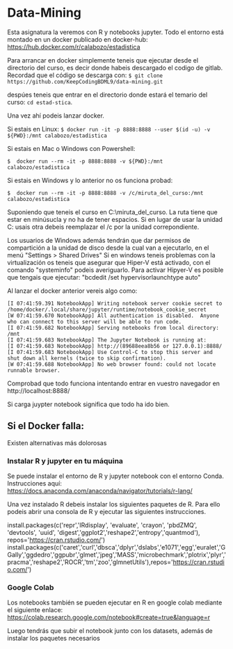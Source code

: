 # Data-Mining 

Esta asignatura la veremos con R y notebooks jupyter. Todo el entorno está montado en un docker publicado en docker-hub:
https://hub.docker.com/r/calabozo/estadistica

Para arrancar en docker simplemente teneis que ejecutar desde el directorio del curso, es decir donde habeis descargado el codigo de gitlab.
Recordad que el código se descarga con:
`$ git clone https://github.com/KeepCodingBDML9/data-mining.git` 

despúes teneis que entrar en el directorio donde estará el temario del curso: `cd estad-stica`.

Una vez ahí podeis lanzar docker.

Si estais en Linux:
  `$ docker run -it -p 8888:8888 --user $(id -u) -v ${PWD}:/mnt calabozo/estadistica`

Si estais en Mac o Windows con Powershell: 

  `$  docker run --rm -it -p 8888:8888 -v ${PWD}:/mnt calabozo/estadistica `

Si estais en Windows y lo anterior no os funciona probad: 

  `$  docker run --rm -it -p 8888:8888 -v /c/miruta_del_curso:/mnt calabozo/estadistica `

   Suponiendo que teneis el curso en C:\miruta_del_curso. La ruta tiene que estar en minúsucla y no ha de tener espacios. Si en lugar de usar la unidad C: usais otra debeis reemplazar el /c por la unidad correpondiente.

   Los usuarios de Windows además tendrán que dar permisos de compartición a la unidad de disco desde la cual van a ejecutarlo, en el menú "Settings > Shared Drives" 
Si en windows teneis problemas con la virtualización os teneis que asegurar que Hiper-V está activado, con el comando "systeminfo" podeis averiguarlo.
Para activar Hipyer-V es posible que tengais que ejecutar: "bcdedit /set hypervisorlaunchtype auto"

Al lanzar el docker anterior vereis algo como:
```
[I 07:41:59.391 NotebookApp] Writing notebook server cookie secret to /home/docker/.local/share/jupyter/runtime/notebook_cookie_secret
[W 07:41:59.670 NotebookApp] All authentication is disabled.  Anyone who can connect to this server will be able to run code.
[I 07:41:59.682 NotebookApp] Serving notebooks from local directory: /mnt
[I 07:41:59.683 NotebookApp] The Jupyter Notebook is running at:
[I 07:41:59.683 NotebookApp] http://(89688eea8b56 or 127.0.0.1):8888/
[I 07:41:59.683 NotebookApp] Use Control-C to stop this server and shut down all kernels (twice to skip confirmation).
[W 07:41:59.688 NotebookApp] No web browser found: could not locate runnable browser.

```


Comprobad que todo funciona intentando entrar en vuestro navegador en http://localhost:8888/



Si carga juypter notebook significa que todo ha ido bien.

## Si el Docker falla:

Existen alternativas más dolorosas

### Instalar R y jupyter en tu máquina 

Se puede instalar el entorno de R y jupyter notebook con el entorno Conda. Instrucciones aquí:
 https://docs.anaconda.com/anaconda/navigator/tutorials/r-lang/

Una vez instalado R debeis instalar los siguientes paquetes de R. Para ello podeis abrir una consola de R y ejecutar las siguientes instrucciones.

install.packages(c('repr','IRdisplay', 'evaluate', 'crayon', 'pbdZMQ', 'devtools', 'uuid', 'digest','ggplot2','reshape2','entropy','quantmod'), repos='https://cran.rstudio.com/')
install.packages(c('caret','curl','dbsca','dplyr','dslabs','e1071','egg','euralet','GGally','ggdedro','ggpubr','glmet','jpeg','MASS','microbechmark','plotrix','plyr','pracma','reshape2','ROCR','tm','zoo','glmnetUtils'),repos='https://cran.rstudio.com/')



### Google Colab

Los notebooks también se pueden ejecutar en R en google colab mediante el siguiente enlace:
https://colab.research.google.com/notebook#create=true&language=r

Luego tendrás que subir el notebook junto con los datasets, además de instalar los paquetes necesarios

